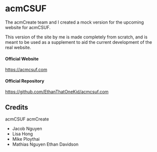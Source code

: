 # acmCSUF

The acmCreate team and I created a mock version for the upcoming website for acmCSUF.

This version of the site by me is made completely from scratch, and is meant to be used as a supplement to aid the current development of the real website.

#### Official Website ####
https://acmcsuf.com

#### Official Repository ####
https://github.com/EthanThatOneKid/acmcsuf.com

## Credits ##
acmCSUF
acmCreate
- Jacob Nguyen
- Lisa Hong
- Mike Ploythai
- Mathias Nguyen
Ethan Davidson

